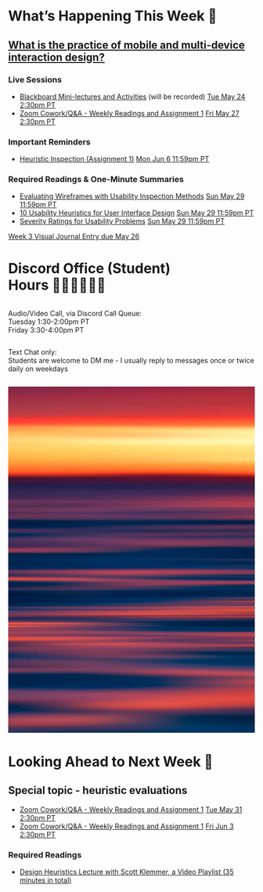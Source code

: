
<div class=alert>

<h1> What’s Happening This <span style="white-space:nowrap">Week 💫</span></h1>

## [What is the practice of mobile and multi-device interaction design?](https://canvas.sfu.ca/courses/76289/modules/items/2816274)

<h3> Live Sessions </h3>

* [Blackboard Mini-lectures and Activities](https://canvas.sfu.ca/courses/69678/external_tools/3544) (will be recorded) <span class='badge'> [Tue May 24 2:30pm PT](https://www.timeanddate.com/worldclock/fixedtime.html?msg=CMPT-363+Blackboard+Mini-lectures+and+Activities&iso=20220524T1430&p1=256&ah=1&am=50)</span>
* [Zoom Cowork/Q&A - Weekly Readings and Assignment 1](https://www2.cs.sfu.ca/CourseCentral/363/paulh/Z-u5DkmoHXx5UFpN) <span class='badge'> [Fri May 27 2:30pm PT](https://www.timeanddate.com/worldclock/fixedtime.html?msg=CMPT-363+Zoom+Cowork%2FQ%26A+Session&iso=20220527T1430&p1=256&am=50)</span>
<h3> Important Reminders </h3>

* [Heuristic Inspection (Assignment 1)](https://canvas.sfu.ca/courses/69678/assignments/751347) <span class='badge'> [Mon Jun 6 11:59pm PT](https://www.timeanddate.com/worldclock/fixedtime.html?msg=CMPT-363+Individual+Heuristic+Inspection+Due+Date&iso=20220613T2359&p1=256)</span>

<h3> Required Readings & One-Minute Summaries </h3>

* [Evaluating Wireframes with Usability Inspection Methods](https://canvas.sfu.ca/courses/76289/assignments/849071) <span class='badge'> [Sun May 29 11:59pm PT](https://www.timeanddate.com/worldclock/fixedtime.html?msg=One-minute+Summaries+for+Week+3+Due+Date&iso=20220529T235900&p1=256)</span>  
* [10 Usability Heuristics for User Interface Design](https://canvas.sfu.ca/courses/76289/assignments/849086) <span class='badge'> [Sun May 29 11:59pm PT](https://www.timeanddate.com/worldclock/fixedtime.html?msg=One-minute+Summaries+for+Week+3+Due+Date&iso=20220529T235900&p1=256)</span>  
* [Severity Ratings for Usability Problems](https://canvas.sfu.ca/courses/76289/assignments/849068) <span class='badge'> [Sun May 29 11:59pm PT](https://www.timeanddate.com/worldclock/fixedtime.html?msg=One-minute+Summaries+for+Week+3+Due+Date&iso=20220529T235900&p1=256)</span>  

[Week 3 Visual Journal Entry due May 26](https://canvas.sfu.ca/courses/69678/assignments/751352 ':class=button')

</div>

<h1> Discord Office (Student) <span style="white-space:nowrap">Hours 👩🏽‍💻👨🏽‍💻</span></h1>

<div class="row">
<div class="column">

Audio/Video Call, via Discord Call Queue:  
Tuesday 1:30-2:00pm PT  
Friday 3:30-4:00pm PT  

</div>
<div class="column">

Text Chat only:  
Students are welcome to DM me - I usually reply to messages once or twice daily on weekdays

</div>
</div>

![Abstract Image](images/dave-hoefler-vl2uAIdBWJ8-unsplash.jpg ':class=banner-image')

<h1> Looking Ahead to Next <span style="white-space:nowrap">Week 🔭</span></h1>

<h2> Special topic - heuristic evaluations </h2>

* [Zoom Cowork/Q&A - Weekly Readings and Assignment 1](https://www2.cs.sfu.ca/CourseCentral/363/paulh/Z-u5DkmoHXx5UFpO) <span class='badge'> [Tue May 31 2:30pm PT](https://www.timeanddate.com/worldclock/fixedtime.html?msg=CMPT-363+Zoom+Cowork%2FQ%26A+Session&iso=20220531T1430&p1=256&ah=1&am=50)</span>
* [Zoom Cowork/Q&A - Weekly Readings and Assignment 1](https://www2.cs.sfu.ca/CourseCentral/363/paulh/Z-u5DkmoHXx5UFpO) <span class='badge'> [Fri Jun 3 2:30pm PT](https://www.timeanddate.com/worldclock/fixedtime.html?msg=CMPT-363+Zoom+Cowork%2FQ%26A+Session&iso=20220527T1430&p1=256&am=50)</span>

<h3> Required Readings </h3>

* [Design Heuristics Lecture with Scott Klemmer, a Video Playlist (35 minutes in total)](https://www.youtube.com/playlist?list=PLVtu1bDQijari7LfHOoSTdcpbWIkwZWIA)  